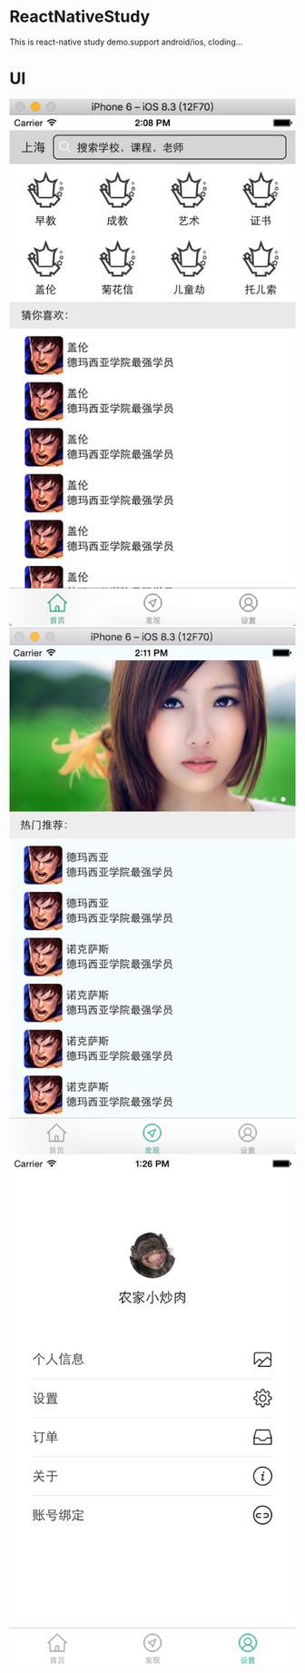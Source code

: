 # ReactNativeStudy
This is react-native study demo.support android/ios, cloding...

# UI
![ReactNativeStudy](https://github.com/isxiaohu/ReactNativeStudy/blob/master/home.png)
![ReactNativeStudy](https://github.com/isxiaohu/ReactNativeStudy/blob/master/discover.png)
![ReactNativeStudy](https://github.com/isxiaohu/ReactNativeStudy/blob/master/seetting.png)

